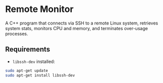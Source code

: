 # Remote Monitor

A C++ program that connects via SSH to a remote Linux system, retrieves system stats, monitors CPU and memory, and terminates over-usage processes.

## Requirements
- `libssh-dev` installed:
```bash
sudo apt-get update
sudo apt-get install libssh-dev
